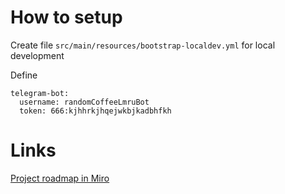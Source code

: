 # How to setup

Create file `src/main/resources/bootstrap-localdev.yml` for local development

Define

```
telegram-bot:
  username: randomCoffeeLmruBot
  token: 666:kjhhrkjhqejwkbjkadbhfkh
```

# Links

[Project roadmap in Miro](https://miro.com/app/board/o9J_lCKRDjc=/)
